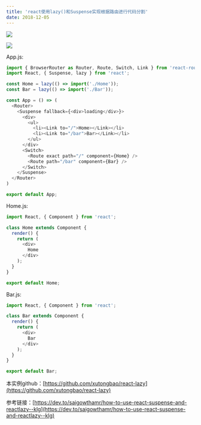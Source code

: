 ```yaml
---
title: 'react使用lazy()和Suspense实现根据路由进行代码分割'
date: 2018-12-05
---   
```

![](https://img-blog.csdnimg.cn/20181205103320491.gif)

![](https://img-blog.csdnimg.cn/20181205103424536.png)

App.js:

```javascript
import { BrowserRouter as Router, Route, Switch, Link } from 'react-router-dom';
import React, { Suspense, lazy } from 'react';

const Home = lazy(() => import('./Home'));
const Bar = lazy(() => import('./Bar'));

const App = () => (
  <Router>
    <Suspense fallback={<div>loading</div>}>
      <div>
        <ul>
          <li><Link to="/">Home></Link></li>
          <li><Link to="/bar">Bar></Link></li>
        </ul>
      </div>
      <Switch>
        <Route exact path="/" component={Home} />
        <Route path="/bar" component={Bar} />
      </Switch>
    </Suspense>
  </Router>
)

export default App;
```

Home.js:

```javascript
import React, { Component } from 'react';

class Home extends Component {
  render() {
    return (
      <div>
       	Home
      </div>
    );
  }
}

export default Home;
```

Bar.js:

```javascript
import React, { Component } from 'react';

class Bar extends Component {
  render() {
    return (
      <div>
        Bar
      </div>
    );
  }
}

export default Bar;
```

本实例github：[https://github.com/xutongbao/react-lazy](https://github.com/xutongbao/react-lazy)

参考链接：[https://dev.to/saigowthamr/how-to-use-react-suspense-and-reactlazy--klg](https://dev.to/saigowthamr/how-to-use-react-suspense-and-reactlazy--klg)